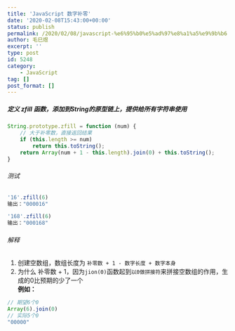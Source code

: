 ```yaml
---
title: 'JavaScript 数字补零'
date: '2020-02-08T15:43:00+00:00'
status: publish
permalink: /2020/02/08/javascript-%e6%95%b0%e5%ad%97%e8%a1%a5%e9%9b%b6
author: 毛巳煜
excerpt: ''
type: post
id: 5248
category:
    - JavaScript
tag: []
post_format: []
---
```

##### 定义 zfill 函数，添加到String的原型链上，提供给所有字符串使用

```javascript
String.prototype.zfill = function (num) {
    // 大于补零数，直接返回结果
    if (this.length >= num)
        return this.toString();
    return Array(num + 1 - this.length).join(0) + this.toString();
}

```

###### 测试

```javascript
'16'.zfill(6)
输出："000016"

'168'.zfill(6)
输出："000168"

```

###### 解释

1. 创建空数组，数组长度为 `补零数 + 1 - 数字长度 + 数字本身`
2. 为什么 补零数 + 1，因为`jion(0)`函数起到`以0做拼接符`来拼接空数组的作用，生成的0比预期的少了一个  
  **例如：**

```javascript
// 期望6个0
Array(6).join(0)
// 实际5个0
"00000"

```